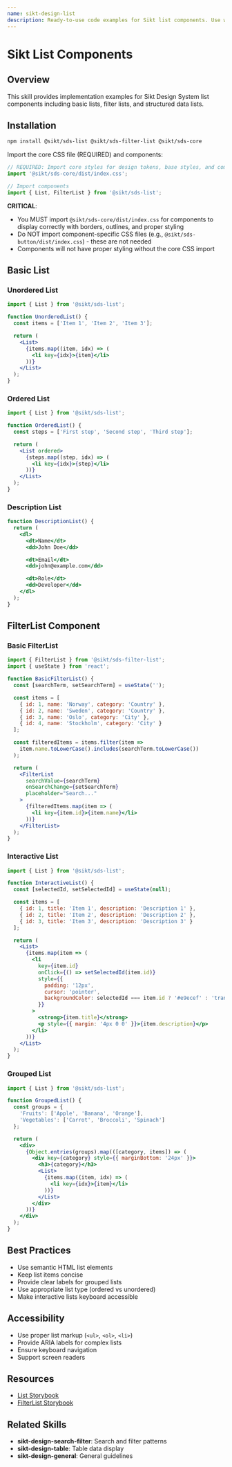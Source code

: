 ```yaml
---
name: sikt-design-list
description: Ready-to-use code examples for Sikt list components. Use when developers ask "How do I create lists?", "Show me list examples", "How to implement FilterList?", or need list implementations for data display, navigation, and filtered content.
---
```


# Sikt List Components

## Overview

This skill provides implementation examples for Sikt Design System list components including basic lists, filter lists, and structured data lists.

## Installation

```bash
npm install @sikt/sds-list @sikt/sds-filter-list @sikt/sds-core
```

Import the core CSS file (REQUIRED) and components:

```js
// REQUIRED: Import core styles for design tokens, base styles, and component styling
import '@sikt/sds-core/dist/index.css';

// Import components
import { List, FilterList } from '@sikt/sds-list';
```

**CRITICAL**:
- You MUST import `@sikt/sds-core/dist/index.css` for components to display correctly with borders, outlines, and proper styling
- Do NOT import component-specific CSS files (e.g., `@sikt/sds-button/dist/index.css`) - these are not needed
- Components will not have proper styling without the core CSS import

## Basic List

### Unordered List

```jsx
import { List } from '@sikt/sds-list';

function UnorderedList() {
  const items = ['Item 1', 'Item 2', 'Item 3'];

  return (
    <List>
      {items.map((item, idx) => (
        <li key={idx}>{item}</li>
      ))}
    </List>
  );
}
```

### Ordered List

```jsx
import { List } from '@sikt/sds-list';

function OrderedList() {
  const steps = ['First step', 'Second step', 'Third step'];

  return (
    <List ordered>
      {steps.map((step, idx) => (
        <li key={idx}>{step}</li>
      ))}
    </List>
  );
}
```

### Description List

```jsx
function DescriptionList() {
  return (
    <dl>
      <dt>Name</dt>
      <dd>John Doe</dd>

      <dt>Email</dt>
      <dd>john@example.com</dd>

      <dt>Role</dt>
      <dd>Developer</dd>
    </dl>
  );
}
```

## FilterList Component

### Basic FilterList

```jsx
import { FilterList } from '@sikt/sds-filter-list';
import { useState } from 'react';

function BasicFilterList() {
  const [searchTerm, setSearchTerm] = useState('');

  const items = [
    { id: 1, name: 'Norway', category: 'Country' },
    { id: 2, name: 'Sweden', category: 'Country' },
    { id: 3, name: 'Oslo', category: 'City' },
    { id: 4, name: 'Stockholm', category: 'City' }
  ];

  const filteredItems = items.filter(item =>
    item.name.toLowerCase().includes(searchTerm.toLowerCase())
  );

  return (
    <FilterList
      searchValue={searchTerm}
      onSearchChange={setSearchTerm}
      placeholder="Search..."
    >
      {filteredItems.map(item => (
        <li key={item.id}>{item.name}</li>
      ))}
    </FilterList>
  );
}
```

### Interactive List

```jsx
import { List } from '@sikt/sds-list';

function InteractiveList() {
  const [selectedId, setSelectedId] = useState(null);

  const items = [
    { id: 1, title: 'Item 1', description: 'Description 1' },
    { id: 2, title: 'Item 2', description: 'Description 2' },
    { id: 3, title: 'Item 3', description: 'Description 3' }
  ];

  return (
    <List>
      {items.map(item => (
        <li
          key={item.id}
          onClick={() => setSelectedId(item.id)}
          style={{
            padding: '12px',
            cursor: 'pointer',
            backgroundColor: selectedId === item.id ? '#e9ecef' : 'transparent'
          }}
        >
          <strong>{item.title}</strong>
          <p style={{ margin: '4px 0 0' }}>{item.description}</p>
        </li>
      ))}
    </List>
  );
}
```

### Grouped List

```jsx
import { List } from '@sikt/sds-list';

function GroupedList() {
  const groups = {
    'Fruits': ['Apple', 'Banana', 'Orange'],
    'Vegetables': ['Carrot', 'Broccoli', 'Spinach']
  };

  return (
    <div>
      {Object.entries(groups).map(([category, items]) => (
        <div key={category} style={{ marginBottom: '24px' }}>
          <h3>{category}</h3>
          <List>
            {items.map((item, idx) => (
              <li key={idx}>{item}</li>
            ))}
          </List>
        </div>
      ))}
    </div>
  );
}
```

## Best Practices

- Use semantic HTML list elements
- Keep list items concise
- Provide clear labels for grouped lists
- Use appropriate list type (ordered vs unordered)
- Make interactive lists keyboard accessible

## Accessibility

- Use proper list markup (`<ul>`, `<ol>`, `<li>`)
- Provide ARIA labels for complex lists
- Ensure keyboard navigation
- Support screen readers

## Resources

- [List Storybook](https://designsystem.sikt.no/storybook/?path=/docs/components-list--docs)
- [FilterList Storybook](https://designsystem.sikt.no/storybook/?path=/docs/components-filter-list--docs)

## Related Skills

- **sikt-design-search-filter**: Search and filter patterns
- **sikt-design-table**: Table data display
- **sikt-design-general**: General guidelines
